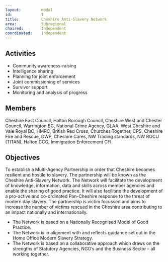 ```yaml
---
layout: 		modal
id: 			1
title: 			Cheshire Anti-Slavery Network
area: 			Subregional
chaired: 		Independent
coordinated:	Independent
---
```


Activities
----------

* Community awareness-raising
* Intelligence sharing
* Planning for joint enforcement
* Joint commissioning of services
* Survivor support
* Monitoring and analysis of progress

Members
-------

Cheshire East Council, Halton Borough Council, Cheshire West and Chester Council, Warrington BC, National Crime Agency, GLAA, West Cheshire and Vale Royal BC, HMRC, British Red Cross, Churches Together, CPS, Cheshire Fire and Rescue, DWP, Cheshire Cares, NW Trading standards, NW ROCU (TITAN), Halton CCG, Immigration Enforcement CFI

Objectives
----------

To establish a Multi-Agency Partnership in order that Cheshire becomes resilient and hostile to slavery.  The partnership will be known as the Cheshire Anti-Slavery Network.  The Network will facilitate the development of knowledge, information, data and skills across member agencies and enable the sharing of good practice.  It will also facilitate the development of a pro-active and co-ordinated Pan-Cheshire response to the threat of modern day slavery.   The partnership is victim focussed and aims to increase the number of victims rescued in the Cheshire area contributing to an impact nationally and internationally.

* The Network is based on a Nationally Recognised Model of Good Practice.
* The Network is in alignment with and reflects guidance set out in the Home Office Modern Slavery Strategy.
* The Network is based on a collaborative approach which draws on the strengths of Statutory Agencies, NGO’s and the Business Sector – all working together.